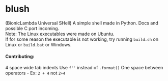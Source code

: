 # blush
(BionicLambda Universal SHell)
A simple shell made in Python. Docs and possible C port incoming.
<br/>
Note: The Linux executables were made on Ubuntu. <br/>
If for some reason the executable is not working, try running `build.sh` on Linux or `build.bat` or Windows.

#### Contributing:
4 space wide tab indents
Use `f''` instead of `.format()`
One space between operators - Ex: `2 + 4` not `2+4`
